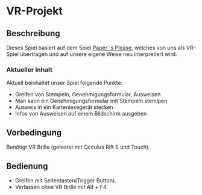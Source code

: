 # VR-Projekt

## Beschreibung

Dieses Spiel basiert auf dem Spiel [Paper``s Please](https://store.steampowered.com/app/239030/Papers_Please/ "Steamseite"), welches von uns als VR-Spiel übertragen und auf unsere eigene Weise neu interpretiert wird.

### Aktueller Inhalt

Aktuell beinhaltet unser Spiel folgende Punkte:

- Greifen von Stempeln, Genehmigungsformular, Ausweisen
- Man kann ein Genehmigungsformular mit Stempeln stemlpen
- Ausweis in ein Kartenlesegerät stecken
- Infos von Ausweisen auf einem Bildschirm ausgeben

## Vorbedingung

Benötigt VR Brille (getestet mit Occulus Rift S und Touch)

## Bedienung

- Greifen mit Seitentasten(Trigger Button).
- Verlassen ohne VR Brille mit Alt + F4.